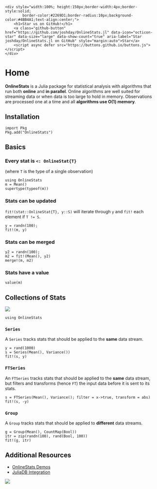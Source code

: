 ```@raw html
<div style="width:100%; height:150px;border-width:4px;border-style:solid;
        border-color:#2269D1;border-radius:10px;background-color:#4BB4A1;text-align:center;">
    <h1>Star us on GitHub!</h1>
    <a class="github-button" href="https://github.com/joshday/OnlineStats.jl" data-icon="octicon-star" data-size="large" data-show-count="true" aria-label="Star joshday/OnlineStats.jl on GitHub" style="margin:auto">Star</a>
    <script async defer src="https://buttons.github.io/buttons.js"></script>
</div>
```

# Home

**OnlineStats** is a Julia package for statistical analysis with algorithms that run both **online** and **in parallel**.  Online algorithms are well suited for streaming data or when data is too large to hold in memory.  Observations are processed one at a time and all **algorithms use O(1) memory**.

## Installation

```
import Pkg
Pkg.add("OnlineStats")
```

## Basics

### Every stat is `<: OnlineStat{T}`

(where `T` is the type of a single observation)

```@repl index
using OnlineStats
m = Mean()
supertype(typeof(m))
```

### Stats can be updated

`fit!(stat::OnlineStat{T}, y::S)` will iterate through `y` and `fit!` each element if `T != S`.

```@repl index
y = randn(100);
fit!(m, y)
```

### Stats can be merged

```@repl index
y2 = randn(100);
m2 = fit!(Mean(), y2)
merge!(m, m2)
```

### Stats have a value

```@repl index
value(m)
```

## Collections of Stats

![](https://user-images.githubusercontent.com/8075494/40438658-3c4e8592-5e7e-11e8-97f1-76a749163de9.png)

```@setup collections
using OnlineStats
```

### `Series`
A `Series` tracks stats that should be applied to the **same** data stream.

```@example collections
y = rand(1000)
s = Series(Mean(), Variance())
fit!(s, y)
```


### `FTSeries`
An `FTSeries` tracks stats that should be applied to the **same** data stream, but filters and transforms (hence `FT`) the input data before it is sent to its stats.

```@example collections
s = FTSeries(Mean(), Variance(); filter = x->true, transform = abs)
fit!(s, -y)
```


### `Group`
A `Group` tracks stats that should be applied to **different** data streams.

```@example collections
g = Group(Mean(), CountMap(Bool))
itr = zip(randn(100), rand(Bool, 100))
fit!(g, itr)
```

## Additional Resources

- [OnlineStats Demos](https://github.com/joshday/OnlineStatsDemos)
- [JuliaDB Integration](http://juliadb.org/latest/onlinestats/)

![](https://user-images.githubusercontent.com/8075494/32734476-260821d0-c860-11e7-8c91-49ba0b86397a.gif)